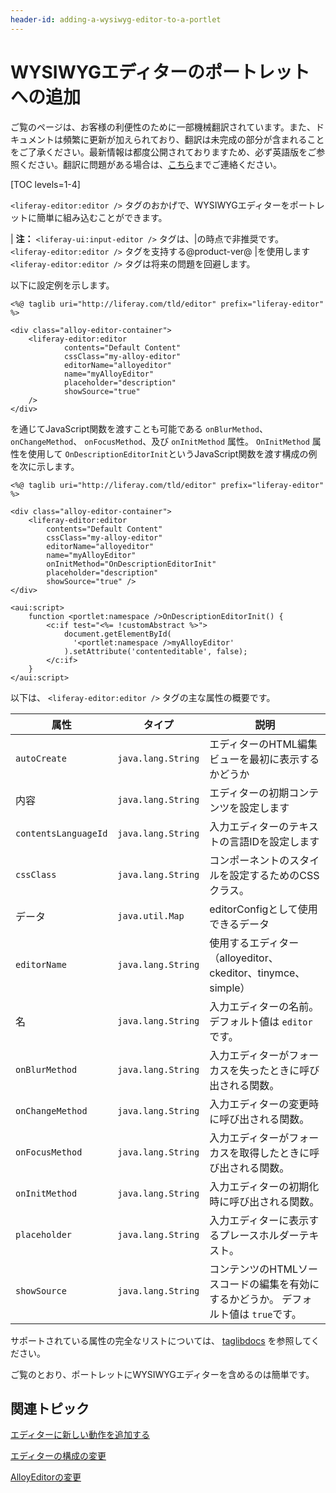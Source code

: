 ```yaml
---
header-id: adding-a-wysiwyg-editor-to-a-portlet
---
```


# WYSIWYGエディターのポートレットへの追加

<p class="alert alert-info"><span class="wysiwyg-color-blue120">ご覧のページは、お客様の利便性のために一部機械翻訳されています。また、ドキュメントは頻繁に更新が加えられており、翻訳は未完成の部分が含まれることをご了承ください。最新情報は都度公開されておりますため、必ず英語版をご参照ください。翻訳に問題がある場合は、<a href="mailto:support-content-jp@liferay.com">こちら</a>までご連絡ください。</span></p>

[TOC levels=1-4]

`<liferay-editor:editor />` タグのおかげで、WYSIWYGエディターをポートレットに簡単に組み込むことができます。

| **注：** `<liferay-ui:input-editor />` タグは、|の時点で非推奨です。 `<liferay-editor:editor />` タグを支持する@product-ver@ |を使用します `<liferay-editor:editor />` タグは将来の問題を回避します。

以下に設定例を示します。

    <%@ taglib uri="http://liferay.com/tld/editor" prefix="liferay-editor" %>
    
    <div class="alloy-editor-container">
        <liferay-editor:editor
                contents="Default Content"
                cssClass="my-alloy-editor"
                editorName="alloyeditor"
                name="myAlloyEditor"
                placeholder="description"
                showSource="true" 
        /> 
    </div>

を通じてJavaScript関数を渡すことも可能である `onBlurMethod`、 `onChangeMethod`、 `onFocusMethod`、及び `onInitMethod` 属性。 `OnInitMethod` 属性を使用して `OnDescriptionEditorInit`というJavaScript関数を渡す構成の例を次に示します。

    <%@ taglib uri="http://liferay.com/tld/editor" prefix="liferay-editor" %>
    
    <div class="alloy-editor-container">
        <liferay-editor:editor
            contents="Default Content"
            cssClass="my-alloy-editor"
            editorName="alloyeditor"
            name="myAlloyEditor"
            onInitMethod="OnDescriptionEditorInit"
            placeholder="description"
            showSource="true" />
    </div>
    
    <aui:script>
        function <portlet:namespace />OnDescriptionEditorInit() {
            <c:if test="<%= !customAbstract %>">
                document.getElementById(
                  '<portlet:namespace />myAlloyEditor'
                ).setAttribute('contenteditable', false);
            </c:if>
        }
    </aui:script>

以下は、 `<liferay-editor:editor />` タグの主な属性の概要です。

| 属性                   | タイプ                | 説明                                               |
| -------------------- | ------------------ | ------------------------------------------------ |
| `autoCreate`         | `java.lang.String` | エディターのHTML編集ビューを最初に表示するかどうか                      |
| 内容                   | `java.lang.String` | エディターの初期コンテンツを設定します                              |
| `contentsLanguageId` | `java.lang.String` | 入力エディターのテキストの言語IDを設定します                          |
| `cssClass`           | `java.lang.String` | コンポーネントのスタイルを設定するためのCSSクラス。                      |
| データ                  | `java.util.Map`    | editorConfigとして使用できるデータ                          |
| `editorName`         | `java.lang.String` | 使用するエディター（alloyeditor、ckeditor、tinymce、simple）   |
| 名                    | `java.lang.String` | 入力エディターの名前。 デフォルト値は `editor`です。                  |
| `onBlurMethod`       | `java.lang.String` | 入力エディターがフォーカスを失ったときに呼び出される関数。                    |
| `onChangeMethod`     | `java.lang.String` | 入力エディターの変更時に呼び出される関数。                            |
| `onFocusMethod`      | `java.lang.String` | 入力エディターがフォーカスを取得したときに呼び出される関数。                   |
| `onInitMethod`       | `java.lang.String` | 入力エディターの初期化時に呼び出される関数。                           |
| `placeholder`        | `java.lang.String` | 入力エディターに表示するプレースホルダーテキスト。                        |
| `showSource`         | `java.lang.String` | コンテンツのHTMLソースコードの編集を有効にするかどうか。 デフォルト値は `true`です。 |

サポートされている属性の完全なリストについては、 [taglibdocs](@app-ref@/frontend-editor/latest/taglibdocs/liferay-editor/editor.html) を参照してください。

ご覧のとおり、ポートレットにWYSIWYGエディターを含めるのは簡単です。

## 関連トピック

[エディターに新しい動作を追加する](/docs/7-1/tutorials/-/knowledge_base/t/adding-new-behavior-to-an-editor)

[エディターの構成の変更](/docs/7-1/tutorials/-/knowledge_base/t/modifying-an-editors-configuration)

[AlloyEditorの変更](/docs/7-1/tutorials/-/knowledge_base/t/alloyeditor)
